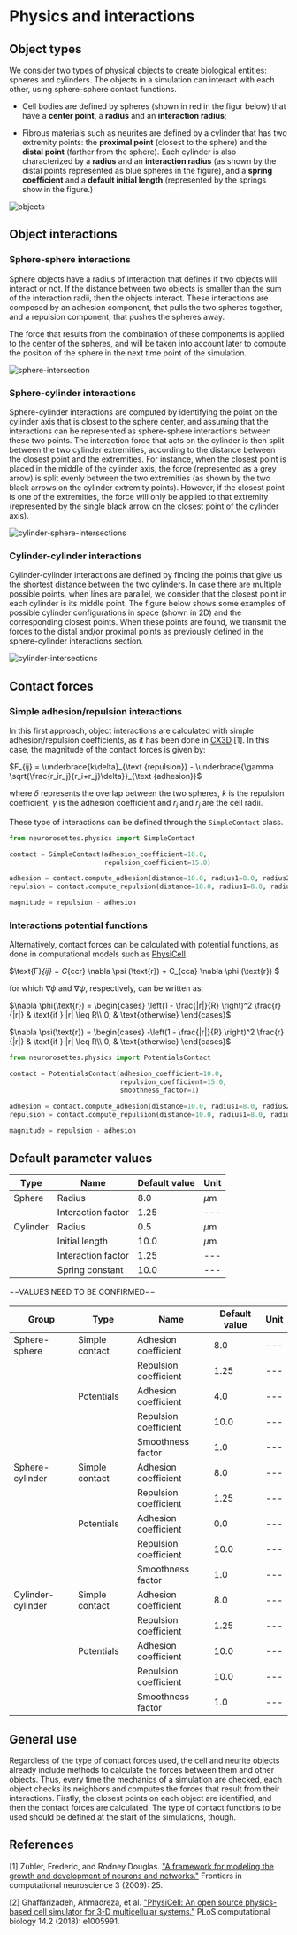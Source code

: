 # Physics and interactions

## Object types

We consider two types of physical objects to create biological entities: spheres and cylinders. 
The objects in a simulation  can interact with each other, using sphere-sphere contact functions.

- Cell bodies are defined by spheres (shown in red in the figur below) that have a **center point**,
a **radius** and an **interaction radius**;

- Fibrous materials such as neurites are defined by a cylinder that has two extremity points: the **proximal
point** (closest to the sphere) and the **distal point** (farther from the sphere). Each cylinder is also characterized
by a **radius** and an **interaction radius** (as shown by the distal points represented as blue spheres in
the figure), and a **spring coefficient** and a **default initial length** (represented by the springs
show in the figure.)

![objects](img/objects.png)

## Object interactions

### Sphere-sphere interactions

Sphere objects have a radius of interaction that defines if two objects will interact or not.
If the distance between two objects is smaller than the sum of the interaction radii, then the
objects interact. These interactions are composed by an adhesion component, that pulls the two spheres
together, and a repulsion component, that pushes the spheres away. 

The force that results from the combination of these components is applied to the center of the spheres, 
and will be taken  into account later to compute the position of the sphere in the next time point of the simulation.

![sphere-intersection](img/sphere_sphere.svg)

### Sphere-cylinder interactions

Sphere-cylinder interactions are computed by identifying the point on the cylinder axis that is closest to the
sphere center, and assuming that the interactions can be represented as sphere-sphere interactions between these
two points. The interaction force that acts on the cylinder is then split between the two cylinder extremities,
according to the distance between the closest point and the extremities. For instance, when the closest point is
placed in the middle of the cylinder axis, the force (represented as a grey arrow) is split evenly between the two 
extremities (as shown by the two black arrows on the cylinder extremity points). However, if the
closest point is one of the extremities, the force will only be applied to that extremity (represented by the single
black arrow on the closest point of the cylinder axis).

![cylinder-sphere-intersections](img/sphere_spring.svg)

### Cylinder-cylinder interactions

Cylinder-cylinder interactions are defined by finding the points that give us the shortest distance between
the two cylinders. In case there are multiple possible points, when lines are parallel, we consider that the
closest point in each cylinder is its middle point. The figure below shows some examples of possible cylinder
configurations in space (shown in 2D) and the corresponding closest points. When these points are found, 
we transmit the forces to the distal and/or proximal points as previously defined
in the sphere-cylinder interactions section.

![cylinder-intersections](img/spring_spring.svg)

## Contact forces

### Simple adhesion/repulsion interactions

In this first approach, object interactions are calculated with simple adhesion/repulsion coefficients, 
as it has been done in [CX3D](https://github.com/morphonets/cx3d) [1]. In this case, the magnitude of the
contact forces is given by:

$F_{ij} = \underbrace{k\delta}_{\text {repulsion}} - 
\underbrace{\gamma \sqrt{\frac{r_ir_j}{r_i+r_j}\delta}}_{\text {adhesion}}$

where $\delta$ represents the overlap between the two spheres, $k$ is the repulsion coefficient,
$\gamma$ is the adhesion coefficient and $r_i$  and $r_j$ are the cell radii.

These type of interactions can be defined through the `SimpleContact` class.

```python
from neurorosettes.physics import SimpleContact

contact = SimpleContact(adhesion_coefficient=10.0,
                        repulsion_coefficient=15.0)

adhesion = contact.compute_adhesion(distance=10.0, radius1=8.0, radius2=8.0)
repulsion = contact.compute_repulsion(distance=10.0, radius1=8.0, radius2=8.0)

magnitude = repulsion - adhesion
```

### Interactions potential functions

Alternatively, contact forces can be calculated with potential functions, as done in computational models such
as [PhysiCell](https://physicell.org).

$\text{F}_{ij} = C_{ccr} \nabla \psi (\text{r}) + C_{cca} \nabla \phi (\text{r}) $

for which $\nabla \phi$ and $\nabla \psi$, respectively, can be written as:

$\nabla \phi(\text{r}) = 
\begin{cases} \left(1 - \frac{|r|}{R} \right)^2 \frac{r}{|r|} & \text{if } |r| \leq R\\
0, & \text{otherwise} \end{cases}$

$\nabla \psi(\text{r}) = 
\begin{cases}
-\left(1 - \frac{|r|}{R} \right)^2 \frac{r}{|r|} & \text{if } |r| \leq R\\
0, & \text{otherwise} \end{cases}$

```python
from neurorosettes.physics import PotentialsContact

contact = PotentialsContact(adhesion_coefficient=10.0,
                            repulsion_coefficient=15.0,
                            smoothness_factor=1)

adhesion = contact.compute_adhesion(distance=10.0, radius1=8.0, radius2=8.0)
repulsion = contact.compute_repulsion(distance=10.0, radius1=8.0, radius2=8.0)

magnitude = repulsion - adhesion
```

## Default parameter values

| Type     | Name               | Default value | Unit   |
|----------|--------------------|---------------|--------|
| Sphere   | Radius             | 8.0           | $\mu$m |
|          | Interaction factor | 1.25          | ---    |
| Cylinder | Radius             | 0.5           | $\mu$m |
|          | Initial length     | 10.0          | $\mu$m |
|          | Interaction factor | 1.25          | ---    |
|          | Spring constant    | 10.0          | ---    |

==VALUES NEED TO BE CONFIRMED==

| Group             | Type           | Name                  | Default value | Unit |
|-------------------|----------------|-----------------------|---------------|------|
| Sphere-sphere     | Simple contact | Adhesion coefficient  | 8.0           | ---  |
|                   |                | Repulsion coefficient | 1.25          | ---  |
|                   | Potentials     | Adhesion coefficient  | 4.0           | ---  |
|                   |                | Repulsion coefficient | 10.0          | ---  |
|                   |                | Smoothness factor     | 1.0           | ---  |
| Sphere-cylinder   | Simple contact | Adhesion coefficient  | 8.0           | ---  |
|                   |                | Repulsion coefficient | 1.25          | ---  |
|                   | Potentials     | Adhesion coefficient  | 0.0           | ---  |
|                   |                | Repulsion coefficient | 10.0          | ---  |
|                   |                | Smoothness factor     | 1.0           | ---  |
| Cylinder-cylinder | Simple contact | Adhesion coefficient  | 8.0           | ---  |
|                   |                | Repulsion coefficient | 1.25          | ---  |
|                   | Potentials     | Adhesion coefficient  | 10.0          | ---  |
|                   |                | Repulsion coefficient | 10.0          | ---  |
|                   |                | Smoothness factor     | 1.0           | ---  |

## General use

Regardless of the type of contact forces used, the cell and neurite objects already include
methods to calculate the forces between them and other objects. Thus, every time the mechanics of
a simulation are checked, each object checks its neighbors and computes the forces that result
from their interactions. Firstly, the closest points on each object are identified, and then
the contact forces are calculated. The type of contact functions to be used should be defined
at the start of the simulations, though.

## References
[1] 
Zubler, Frederic, and Rodney Douglas. 
["A framework for modeling the growth and development of neurons and networks."](https://www.frontiersin.org/articles/10.3389/neuro.10.025.2009/full)
Frontiers in computational neuroscience 3 (2009): 25.

[2]
Ghaffarizadeh, Ahmadreza, et al. 
["PhysiCell: An open source physics-based cell simulator for 3-D multicellular systems."](https://journals.plos.org/ploscompbiol/article?id=10.1371/journal.pcbi.1005991)
PLoS computational biology 14.2 (2018): e1005991.
